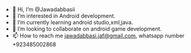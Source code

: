 - 👋 Hi, I’m @Jawadabbasii
- 👀 I’m interested in Android development.
- 🌱 I’m currently learning android studio,xml,java.
- 💞️ I’m looking to collaborate on android game development.
- 📫 How to reach me jawadabbasi.jaf@gmail.com, whatsapp number +923485002868

<!---
Jawadabbasii/Jawadabbasii is a ✨ special ✨ repository because its `README.md` (this file) appears on your GitHub profile.
You can click the Preview link to take a look at your changes.
--->
